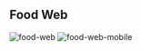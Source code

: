 ## Food Web
![food-web](https://github.com/basaktepe/responsive-foodwebsite/assets/100874056/097223eb-3e84-4241-9463-d6a7ad15254d)
![food-web-mobile](https://github.com/basaktepe/responsive-foodwebsite/assets/100874056/f5120b20-c6b5-4973-b652-bc71139aabc3)
